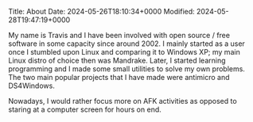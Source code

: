 Title: About
Date: 2024-05-26T18:10:34+0000
Modified: 2024-05-28T19:47:19+0000

My name is Travis and I have been involved with open source /
free software in some capacity since around 2002. I mainly started as
a user once I stumbled upon Linux and comparing it to Windows XP;
my main Linux distro of choice then was Mandrake. Later, I started
learning programming and I made some small utilities to solve my own
problems. The two main popular projects that I have made were antimicro
and DS4Windows.

Nowadays, I would rather focus more on AFK activities as opposed to
staring at a computer screen for hours on end.
